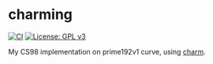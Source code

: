 # charming

[![CI](https://github.com/lrusso96/charming/workflows/CI/badge.svg)](https://github.com/lrusso96/charming/actions?query=workflow%3ACI)
[![License: GPL v3](https://img.shields.io/badge/License-GPL%20v3-blue.svg)](https://www.gnu.org/licenses/gpl-3.0)

My CS98 implementation on prime192v1 curve, using [charm](https://github.com/JHUISI/charm).
